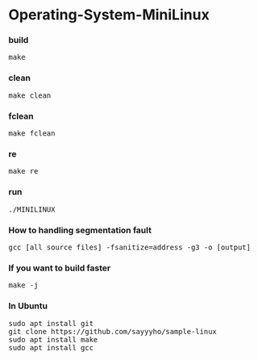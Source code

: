 # Operating-System-MiniLinux

### build

<pre>make</pre>

### clean

<pre>make clean</pre>

### fclean

<pre>make fclean</pre>

### re

<pre>make re</pre>

### run

<pre>./MINILINUX</pre>

### How to handling segmentation fault

<pre>gcc [all source files] -fsanitize=address -g3 -o [output]</pre>

### If you want to build faster

<pre>make -j</pre>

### In Ubuntu

<pre>sudo apt install git
git clone https://github.com/sayyyho/sample-linux
sudo apt install make
sudo apt install gcc</pre>
